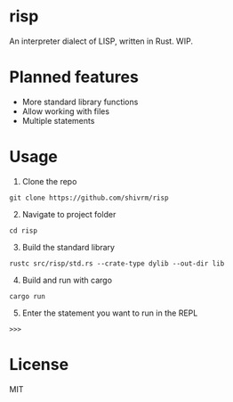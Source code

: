 # risp
An interpreter dialect of LISP, written in Rust. WIP.

# Planned features
- More standard library functions
- Allow working with files
- Multiple statements

# Usage
1. Clone the repo
```
git clone https://github.com/shivrm/risp
```

2. Navigate to project folder
```
cd risp
```

3. Build the standard library
```
rustc src/risp/std.rs --crate-type dylib --out-dir lib
```

4. Build and run with cargo
```
cargo run
```

5. Enter the statement you want to run in the REPL
```
>>> 
```

# License
MIT